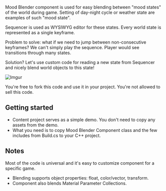 Mood Blender component is used for easy blending between "mood states" of the world during game. Setting of day-night cycle or weather state are examples of such "mood state".

Sequencer is used as WYSIWYG editor for these states. Every world state is represented as a single keyframe. 

Problem to solve: what if we need to jump between non-consecutive keyframes? We can't simply play the sequence. Player would see transitions through many states.

Solution? Let's use custom code for reading a new state from Sequencer and nicely blend world objects to this state!

![Imgur](https://i.imgur.com/7wlymOY.gif)

You're free to fork this code and use it in your project. You're not allowed to sell this code.

## Getting started
* Content project serves as a simple demo. You don't need to copy any assets from the demo.
* What you need is to copy Mood Blender Component class and the few includes from Build.cs to your C++ project.

## Notes
Most of the code is universal and it's easy to customize component for a specific game.
* Blending supports object properties: float, color/vector, transform. 
* Component also blends Material Parameter Collections.
